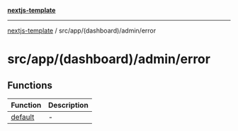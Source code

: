 [**nextjs-template**](README.md)

---

[nextjs-template](README.md) / src/app/(dashboard)/admin/error

# src/app/(dashboard)/admin/error

## Functions

| Function                                                         | Description |
| ---------------------------------------------------------------- | ----------- |
| [default](<src.app.(dashboard).admin.error.Function.default.md>) | -           |
